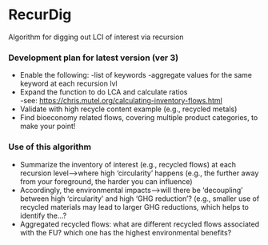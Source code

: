 # RecurDig
Algorithm for digging out LCI of interest via recursion

### Development plan for latest version (ver 3)
- Enable the following:
  -list of keywords
  -aggregate values for the same keyword at each recursion lvl
- Expand the function to do LCA and calculate ratios<br/>
  -see: https://chris.mutel.org/calculating-inventory-flows.html<br/>
- Validate with high recycle content example (e.g., recycled metals)<br/>
- Find bioeconomy related flows, covering multiple product categories, to make your point!<br/>

### Use of this algorithm
- Summarize the inventory of interest (e.g., recycled flows) at each recursion level—>where high ‘circularity’ happens (e.g., the further away from your foreground, the harder you can influence)<br/>
- Accordingly, the environmental impacts—>will there be ‘decoupling’ between high ‘circularity’ and high ‘GHG reduction’? (e.g., smaller use of recycled materials may lead to larger GHG reductions, which helps to identify the...?
- Aggregated recycled flows: what are different recycled flows associated with the FU? which one has the highest environmental benefits?<br/>
